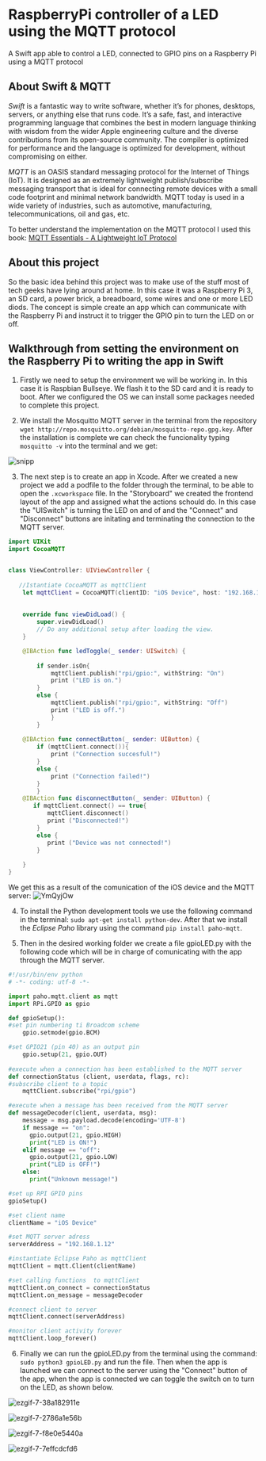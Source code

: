 # RaspberryPi controller of a LED using the MQTT protocol
A Swift app able to control a LED, connected to GPIO pins on a Raspberry Pi using a MQTT protocol

## About Swift & MQTT
*Swift* is a fantastic way to write software, whether it’s for phones, desktops, servers, or anything else that runs code. It’s a safe, fast, and interactive programming language that combines the best in modern language thinking with wisdom from the wider Apple engineering culture and the diverse contributions from its open-source community. The compiler is optimized for performance and the language is optimized for development, without compromising on either.

*MQTT* is an OASIS standard messaging protocol for the Internet of Things (IoT). It is designed as an extremely lightweight publish/subscribe messaging transport that is ideal for connecting remote devices with a small code footprint and minimal network bandwidth. MQTT today is used in a wide variety of industries, such as automotive, manufacturing, telecommunications, oil and gas, etc.

To better understand the implementation on the MQTT protocol I used this book: [MQTT Essentials - A Lightweight IoT Protocol](https://books.apple.com/us/book/mqtt-essentials-a-lightweight-iot-protocol/id1198410878)

## About this project
So the basic idea behind this project was to make use of the stuff most of tech geeks have lying around at home. In this case it was a Raspberry Pi 3, an SD card, a power brick, a breadboard, some wires and one or more LED diods. The concept is simple create an app which can communicate with the Raspberry Pi and instruct it to trigger the GPIO pin to turn the LED on or off.

## Walkthrough from setting the environment on the Raspberry Pi to writing the app in Swift
1. Firstly we need to setup the environment we will be working in. In this case it is Raspbian Bullseye. We flash it to the SD card and it is ready to boot. After we configured the OS we can install some packages needed to complete this project.

2. We install the Mosquitto MQTT server in the terminal from the repository `wget http://repo.mosquitto.org/debian/mosquitto-repo.gpg.key`. After the installation is complete we can check the funcionality typing `mosquitto -v` into the terminal and we get:

![snipp](https://user-images.githubusercontent.com/54951169/150240486-bdf48621-ed3c-403d-8956-255df23b689e.png)

3. The next step is to create an app in Xcode. After we created a new project we add a podfile to the folder through the terminal, to be able to open the `.xcworkspace` file. In the "Storyboard" we created the frontend layout of the app and assigned what the actions schould do. In this case the "UISwitch" is turning the LED on and of and the "Connect" and "Disconnect" buttons are initating and terminating the connection to the MQTT server.

```swift
import UIKit
import CocoaMQTT


class ViewController: UIViewController {
    
   //Istantiate CocoaMQTT as mqttClient
    let mqttClient = CocoaMQTT(clientID: "iOS Device", host: "192.168.1.12", port: 1883)
    
  
    override func viewDidLoad() {
        super.viewDidLoad()
        // Do any additional setup after loading the view.
    }

    @IBAction func ledToggle(_ sender: UISwitch) {
        
        if sender.isOn{
            mqttClient.publish("rpi/gpio:", withString: "On")
            print ("LED is on.")
        }
        else {
            mqttClient.publish("rpi/gpio:", withString: "Off")
            print ("LED is off.")
            }
        }
    
    @IBAction func connectButton(_ sender: UIButton) {
        if (mqttClient.connect()){
            print ("Connection succesful!")
        }
        else {
            print ("Connection failed!")
        }
        }
    @IBAction func disconnectButton(_ sender: UIButton) {
       if mqttClient.connect() == true{
           mqttClient.disconnect()
           print ("Disconnected!")
        }
        else {
           print ("Device was not connected!")
        }
     
    }
}

```
We get this as a result of the comunication of the iOS device and the MQTT server:
![YmQyjOw](https://user-images.githubusercontent.com/54951169/150242093-ab6900e5-a5c5-4370-a03d-cd60346582c2.png)

4. To install the Python development tools we use the following command in the terminal: `sudo apt-get install python-dev`. After that we install the *Eclipse Paho* library using the command `pip install paho-mqtt`.

5. Then in the desired working folder we create a file gpioLED.py with the following code which will be in charge of comunicating with the app through the MQTT server.

```python
#!/usr/bin/env python
# -*- coding: utf-8 -*-

import paho.mqtt.client as mqtt
import RPi.GPIO as gpio

def gpioSetup():
#set pin numbering ti Broadcom scheme
    gpio.setmode(gpio.BCM)

#set GPIO21 (pin 40) as an output pin
    gpio.setup(21, gpio.OUT)
 
#execute when a connection has been established to the MQTT server
def connectionStatus (client, userdata, flags, rc):
#subscribe client to a topic
    mqttClient.subscribe("rpi/gpio")

#execute when a message has been received from the MQTT server
def messageDecoder(client, userdata, msg):
    message = msg.payload.decode(encoding='UTF-8')
    if message == "on":
      gpio.output(21, gpio.HIGH)
      print("LED is ON!")
    elif message == "off":
      gpio.output(21, gpio.LOW)
      print("LED is OFF!")
    else:
      print("Unknown message!")

#set up RPI GPIO pins
gpioSetup()

#set client name
clientName = "iOS Device"

#set MQTT server adress
serverAddress = "192.168.1.12"

#instantiate Eclipse Paho as mqttClient
mqttClient = mqtt.Client(clientName)

#set calling functions  to mqttClient
mqttClient.on_connect = connectionStatus
mqttClient.on_message = messageDecoder

#connect client to server
mqttClient.connect(serverAddress)

#monitor client activity forever
mqttClient.loop_forever()

```
6. Finally we can run the gpioLED.py from the terminal using the command: `sudo python3 gpioLED.py` and run the file. Then when the app is launched we can connect to the server using the "Connect" button of the app, when the app is connected we can toggle the switch on to turn on the LED, as shown below.

![ezgif-7-38a182911e](https://user-images.githubusercontent.com/54951169/150238291-1e1f3738-4700-4f3e-bd4d-aca86de60332.gif)

![ezgif-7-2786a1e56b](https://user-images.githubusercontent.com/54951169/150238720-570f035e-a092-4c31-bda1-41013e5b27db.gif)

![ezgif-7-f8e0e5440a](https://user-images.githubusercontent.com/54951169/150238276-149dca96-dabb-4322-b872-28a167b55068.gif)

![ezgif-7-7effcdcfd6](https://user-images.githubusercontent.com/54951169/150238733-f3690130-a817-4fbb-911d-86228c23012c.gif)

